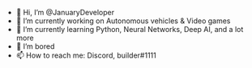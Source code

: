 - 👋 Hi, I’m @JanuaryDeveloper
- 👀 I’m currently working on Autonomous vehicles & Video games
- 🌱 I’m currently learning Python, Neural Networks, Deep AI, and a lot more
- 💞️ I’m bored
- 📫 How to reach me: Discord, builder#1111

<!---
JanuaryDeveloper/JanuaryDeveloper is a ✨ special ✨ repository because its `README.md` (this file) appears on your GitHub profile.
You can click the Preview link to take a look at your changes.
--->
